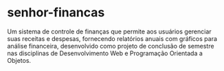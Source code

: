 # senhor-financas
Um sistema de controle de finanças que permite aos usuários gerenciar suas receitas e despesas, fornecendo relatórios anuais com gráficos para análise financeira, desenvolvido como projeto de conclusão de semestre nas disciplinas de Desenvolvimento Web e Programação Orientada a Objetos.
